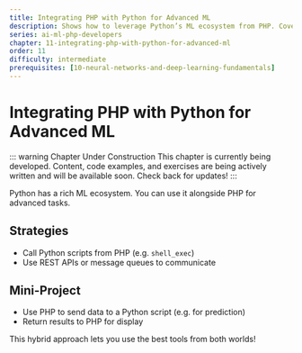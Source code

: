 ```yaml
---
title: Integrating PHP with Python for Advanced ML
description: Shows how to leverage Python’s ML ecosystem from PHP. Covers calling Python scripts or services from PHP, and includes a mini-project integrating PHP and Python for an ML task.
series: ai-ml-php-developers
chapter: 11-integrating-php-with-python-for-advanced-ml
order: 11
difficulty: intermediate
prerequisites: [10-neural-networks-and-deep-learning-fundamentals]
---
```


# Integrating PHP with Python for Advanced ML

::: warning Chapter Under Construction
This chapter is currently being developed. Content, code examples, and exercises are being actively written and will be available soon. Check back for updates!
:::

Python has a rich ML ecosystem. You can use it alongside PHP for advanced tasks.

## Strategies

- Call Python scripts from PHP (e.g. `shell_exec`)
- Use REST APIs or message queues to communicate

## Mini-Project

- Use PHP to send data to a Python script (e.g. for prediction)
- Return results to PHP for display

This hybrid approach lets you use the best tools from both worlds!

